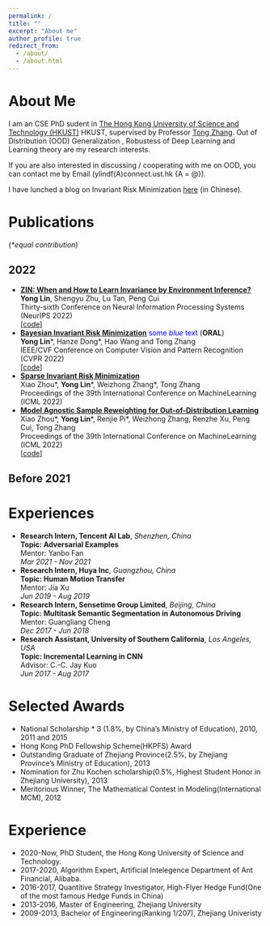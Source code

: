 ```yaml
---
permalink: /
title: ""
excerpt: "About me"
author_profile: true
redirect_from: 
  - /about/
  - /about.html
---
```


# About Me

I am an CSE PhD sudent in [The Hong Kong University of Science and Technology (HKUST)](https://hkust.edu.hk) HKUST, supervised by Professor [Tong Zhang](http://tongzhang-ml.org/). Out of Distribution  (OOD) Generalization , Robustess of Deep Learning and Learning theory are my research interests. 

If you are also interested in discussing / cooperating with me on OOD, you can contact me by Email (ylindf(A)connect.ust.hk {A = @}). 

I have lunched a blog on Invariant Risk Minimization [here](https://zhuanlan.zhihu.com/p/567666715) (in Chinese).

# Publications
(*\*equal contribution*)

## 2022
- [**ZIN: When and How to Learn Invariance by Environment Inference?**](https://openreview.net/forum?id=pUPFRSxfACD)
  <br /> **Yong Lin**, Shengyu Zhu, Lu Tan, Peng Cui
  <br /> Thirty-sixth Conference on Neural Information Processing Systems (NeurIPS 2022)
  <br /> [[code](https://github.com/linyongver/ZIN_official)]
- [**Bayesian Invariant Risk Minimization**](https://proceedings.mlr.press/v162/zhou22d/zhou22d.pdf) <span style="color:blue">some *blue* text</span> (**ORAL**)
  <br /> **Yong Lin**\*, Hanze Dong\*, Hao Wang and Tong Zhang
  <br /> IEEE/CVF Conference on Computer Vision and Pattern Recognition  (CVPR 2022)
  <br /> [[code](https://github.com/linyongver/Bayesian-Invariant-Risk-Minmization)]
- [**Sparse Invariant Risk Minimization**](https://proceedings.mlr.press/v162/zhou22e/zhou22e.pdf)
  <br /> Xiao Zhou\*, **Yong Lin**\*, Weizhong Zhang\*, Tong Zhang
  <br /> Proceedings of the 39th International Conference on MachineLearning (ICML 2022)
- [**Model Agnostic Sample Reweighting for Out-of-Distribution Learning**](https://proceedings.mlr.press/v162/zhou22d/zhou22d.pdf)
  <br /> Xiao Zhou\*, **Yong Lin**\*, Renjie Pi\*, Weizhong Zhang, Renzhe Xu, Peng Cui, Tong Zhang
  <br /> Proceedings of the 39th International Conference on MachineLearning (ICML 2022)
  <br /> [[code](https://github.com/x-zho14/MAPLE)]


## Before 2021 


# Experiences
- **Research Intern, Tencent AI Lab**, *Shenzhen, China*
  <br />**Topic: Adversarial Examples**
  <br />Mentor: Yanbo Fan
  <br />*Mar 2021 - Nov 2021*
- **Research Intern, Huya Inc**, *Guangzhou, China*
  <br />**Topic: Human Motion Transfer**
  <br />Mentor: Jia Xu
  <br />*Jun 2019 - Aug 2019*
- **Research Intern, Sensetime Group Limited**, *Beijing, China*
  <br />**Topic: Multitask Semantic Segmentation in Autonomous Driving**
  <br />Mentor: Guangliang Cheng
  <br />*Dec 2017 - Jun 2018*
- **Research Assistant, University of Southern California**, *Los Angeles, USA*
  <br />**Topic: Incremental Learning in CNN**
  <br />Advisor: C.-C. Jay Kuo
  <br />*Jun 2017 - Aug 2017*

# Selected Awards
- National Scholarship  * 3 (1.8%, by China’s Ministry of Education), 2010, 2011 and 2015
- Hong Kong PhD Fellowship Scheme(HKPFS) Award
- Outstanding Graduate of Zhejiang Province(2.5%, by Zhejiang Province’s Ministry of Education), 2013
- Nomination for Zhu Kochen scholarship(0.5%, Highest Student Honor in Zhejiang University), 2013
- Meritorious Winner, The Mathematical Contest in Modeling(International MCM), 2012

# Experience
- 2020-Now, PhD Student, the Hong Kong University of Science and Technology.
- 2017-2020, Algorithm Expert, Artificial Intelegence Department of Ant Financial, Alibaba.
- 2016-2017, Quantitive Strategy Investigator, High-Flyer Hedge Fund(One of the most famous Hedge Funds in China)
- 2013-2016, Master of Engineering, Zhejiang University 
- 2009-2013, Bachelor of Engineering(Ranking 1/207), Zhejiang Univeristy 
